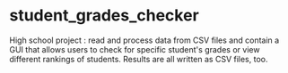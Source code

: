 # student_grades_checker
High school project : read and process data from CSV files and contain a GUI that allows users to check for specific student's grades or view different rankings of students. Results are all written as CSV files, too.
